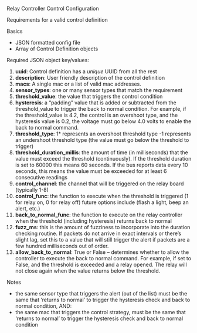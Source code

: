 ﻿Relay Controller Control Configuration 

Requirements for a valid control definition

Basics

- JSON formatted config file
- Array of Control Definition objects

Required JSON object key/values:

1) **uuid**: Control definition has a *unique* UUID from all the rest
2) **description**: User friendly description of the control definition
3) **macs**: A single mac or a list of valid mac addresses. 
4) **sensor_types**: one or many sensor types that match the requirement
5) **threshold_value**: the value that triggers the control condition
6) **hysteresis**: a “padding” value that is added or subtracted from the threshold\_value to trigger the back to normal condition. For example, if the threshold\_value is 4.2, the control is an overshoot type, and the hysteresis value is 0.2, the voltage must go below 4.0 volts to enable the back to normal command. 
7) **threshold_type**: 1* represents an overshoot threshold type -1 represents an undershoot threshold type (the value must go below the threshold to trigger)
8) **threshold_duration_millis**: the amount of time (in milliseconds) that the value must exceed the threshold (continuously). If the threshold duration is set to 60000 this means 60 seconds. If the bus reports data every 10 seconds, this means the value must be exceeded for at least 6 consecutive readings
9) **control_channel**: the channel that will be triggered on the relay board (typically 1-8)
10) **control_func**: the function to execute when the threshold is triggered (1 for relay on, 0 for relay off) future options include (flash a light, beep an alert, etc.)
11) **back_to_normal_func**: the function to execute on the relay controller when the threshold (including hysteresis) returns back to normal
12) **fuzz_ms**: this is the amount of fuzziness to incorporate into the duration checking routine. If packets do not arrive in exact intervals or there’s slight lag, set this to a value that will still trigger the alert if packets are a few hundred milliseconds out of order. 
13) **allow_back_to_normal**: True or False – determines whether to allow the controller to execute the back to normal command. For example, if set to False, and the threshold is exceeded and a relay opened. The relay will not close again when the value returns below the threshold. 

Notes

- the same sensor type that triggers the alert (out of the list) must be the same that ‘returns to normal’ to trigger the hysteresis check and back to normal condition, AND:
- the same mac that triggers the control strategy, must be the same that ‘returns to normal’ to trigger the hysteresis check and back to normal condition


